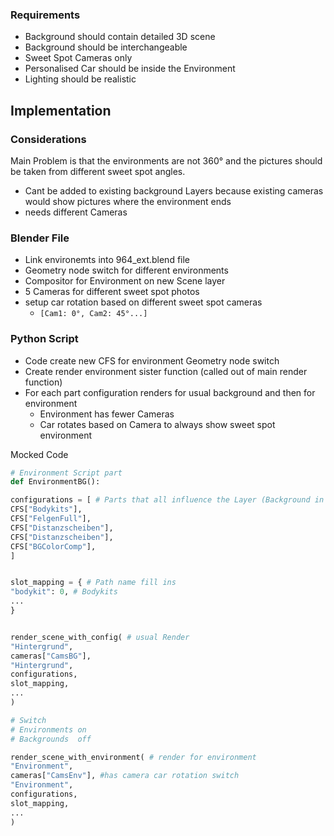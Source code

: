 ### Requirements
- Background should contain detailed 3D scene
- Background should be interchangeable
- Sweet Spot Cameras only
- Personalised Car should be inside the Environment
- Lighting should be realistic

## Implementation

### Considerations
Main Problem is that the environments are not 360° and the pictures should be taken from different sweet spot angles. 
- Cant be added to existing background Layers because existing cameras would show pictures where the environment ends
- needs different Cameras
### Blender File
- Link environemts into 964_ext.blend file
- Geometry node switch for different environments 
- Compositor for Environment on new Scene layer 
- 5 Cameras for different sweet spot photos
- setup car rotation based on different sweet spot cameras 
	- `[Cam1: 0°, Cam2: 45°...]`
### Python Script
- Code create new CFS for environment Geometry node switch
- Create render environment sister function (called out of main render function)
- For each part configuration renders for usual background and then for environment
	- Environment has fewer Cameras
	- Car rotates based on Camera to always show sweet spot environment

Mocked Code
```Python
# Environment Script part
def EnvironmentBG():

configurations = [ # Parts that all influence the Layer (Background in this case)
CFS["Bodykits"],
CFS["FelgenFull"],
CFS["Distanzscheiben"],
CFS["Distanzscheiben"],
CFS["BGColorComp"],
]


slot_mapping = { # Path name fill ins
"bodykit": 0, # Bodykits
...
}


render_scene_with_config( # usual Render
"Hintergrund",
cameras["CamsBG"],
"Hintergrund",
configurations,
slot_mapping,
...
)

# Switch 
# Environments on 
# Backgrounds  off

render_scene_with_environment( # render for environment
"Environment",
cameras["CamsEnv"], #has camera car rotation switch
"Environment",
configurations,
slot_mapping,
...
)
```

